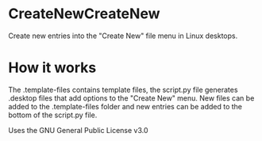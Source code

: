 # CreateNewCreateNew
Create new entries into the "Create New" file menu in Linux desktops.

# How it works
The .template-files contains template files, the script.py file generates .desktop files that add options to the "Create New" menu.
New files can be added to the .template-files folder and new entries can be added to the bottom of the script.py file.

Uses the GNU General Public License v3.0